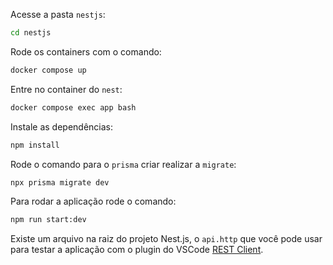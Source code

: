 Acesse a pasta `nestjs`:

```bash
cd nestjs
```

Rode os containers com o comando:

```bash
docker compose up
```

Entre no container do `nest`:

```bash
docker compose exec app bash
```

Instale as dependências:

```bash
npm install
```

Rode o comando para o `prisma` criar realizar a `migrate`:

```bash
npx prisma migrate dev
```

Para rodar a aplicação rode o comando:

```bash
npm run start:dev
```

Existe um arquivo na raiz do projeto Nest.js, o `api.http` que você pode usar para testar a aplicação com o plugin do VSCode [REST Client](https://marketplace.visualstudio.com/items?itemName=humao.rest-client).